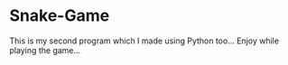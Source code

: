 # Snake-Game
This is my second program which I made using Python too... Enjoy while playing the game...
